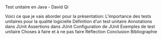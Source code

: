 Test unitaire en Java - David Qi

Voici ce que je vais aborder pour la présentation: 
  L’importance des tests unitaires pour la qualité logicielle
  Définition d’un test unitaire
  Annotations dans JUnit
  Assertions dans JUnit
  Configuration de JUnit
  Exemples de test unitaire
  Choses à faire et à ne pas faire
  Réflection
  Conclusion
  Bibliographie
